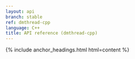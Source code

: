 ```yaml
---
layout: api
branch: stable
ref: dmthread-cpp
language: C++
title: API reference (dmthread-cpp)
---
```

{% include anchor_headings.html html=content %}